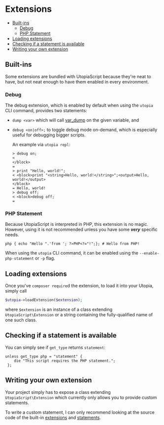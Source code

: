 # Extensions

- [Built-ins](#built-ins)
    - [Debug](#debug)
    - [PHP Statement](#php-statement)
- [Loading extensions](#loading-extensions)
- [Checking if a statement is available](#checking-if-a-statement-is-available)
- [Writing your own extension](#writing-your-own-extension)

## Built-ins

Some extensions are bundled with UtopiaScript because they're neat to have, but not neat enough to have them enabled in every environment.

### Debug

The debug extension, which is enabled by default when using the `utopia` CLI command, provides two statements:

- `dump <var>` which will call [var_dump](https://www.php.net/manual/en/function.var-dump.php) on the given variable, and 
- `debug <on|off>;` to toggle debug mode on-demand, which is especially useful for debugging bigger scripts.
    
    An example via `utopia repl`:
    ```
    > debug on;
    <
    </block>
    =
    > print "Hello, world!";
    < <block>print "<string>Hello, world!</string>";<output>Hello, world!</output>
    </block>
    = Hello, world!
    > debug off;
    < <block>debug off;
    =
    ```

### PHP Statement

Because UtopiaScript is interpreted in PHP, this extension is no magic. However, using it is not recommended unless you have some ***very*** specific needs.

    php { echo "Hello ".'from '; ?>PHP<?="!";}; # Hello from PHP!

When using the `utopia` CLI command, it can be enabled using the `--enable-php-statement` or `-p` flag.

## Loading extensions

Once you've `composer require`d the extension, to load it into your Utopia, simply call

```PHP
$utopia->loadExtension($extension);
```

where `$extension` is an instance of a class extending `UtopiaScript\Extension` or a string containing the fully-qualified name of one such class.

## Checking if a statement is available

You can simply see if `get_type` returns `statement`:

    unless get_type php = "statement" {
        die "This script requires the PHP statement.";
     };

## Writing your own extension

Your project simply has to expose a class extending `UtopiaScript\Extension` which currently only allows you to provide custom statements.

To write a custom statement, I can only recommend looking at the source code of the built-in [extensions](https://github.com/timmyrs/UtopiaScript/extensions) and [statements](https://github.com/timmyrs/UtopiaScript/src/Statement).

